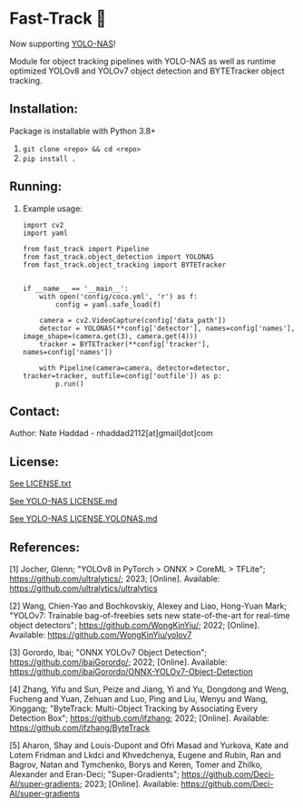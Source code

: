 # Fast-Track 🚀

Now supporting [YOLO-NAS](#license)!

Module for object tracking pipelines with YOLO-NAS as well as runtime optimized YOLOv8 and YOLOv7 object detection and BYTETracker object tracking.


## Installation:

Package is installable with Python 3.8+

1. `git clone <repo> && cd <repo>`
1. `pip install .`

## Running:

1. Example usage:
    ```
    import cv2
    import yaml

    from fast_track import Pipeline
    from fast_track.object_detection import YOLONAS
    from fast_track.object_tracking import BYTETracker


    if __name__ == '__main__':
        with open('config/coco.yml', 'r') as f:
            config = yaml.safe_load(f)

        camera = cv2.VideoCapture(config['data_path'])
        detector = YOLONAS(**config['detector'], names=config['names'], image_shape=(camera.get(3), camera.get(4)))
        tracker = BYTETracker(**config['tracker'], names=config['names'])

        with Pipeline(camera=camera, detector=detector, tracker=tracker, outfile=config['outfile']) as p:
            p.run()
    ```

## Contact:
Author: Nate Haddad - nhaddad2112[at]gmail[dot]com

## License:
[See LICENSE.txt](LICENSE.txt)

[See YOLO-NAS LICENSE.md](fast_track/object_detection/third_party/yolo_nas/LICENSE.md)

[See YOLO-NAS LICENSE.YOLONAS.md](LICENSE.YOLONAS.md)

## References:
[1] Jocher, Glenn; "YOLOv8 in PyTorch > ONNX > CoreML > TFLite"; https://github.com/ultralytics/; 2023; [Online]. Available: https://github.com/ultralytics/ultralytics 

[2] Wang, Chien-Yao and Bochkovskiy, Alexey and Liao, Hong-Yuan Mark; "YOLOv7: Trainable bag-of-freebies sets new state-of-the-art for real-time object detectors"; https://github.com/WongKinYiu/; 2022; [Online]. Available: https://github.com/WongKinYiu/yolov7

[3] Gorordo, Ibai; "ONNX YOLOv7 Object Detection"; https://github.com/ibaiGorordo/; 2022; [Online]. Available: https://github.com/ibaiGorordo/ONNX-YOLOv7-Object-Detection

[4] Zhang, Yifu and Sun, Peize and Jiang, Yi and Yu, Dongdong and Weng, Fucheng and Yuan, Zehuan and Luo, Ping and Liu, Wenyu and Wang, Xinggang; "ByteTrack: Multi-Object Tracking by Associating Every Detection Box"; https://github.com/ifzhang; 2022; [Online]. Available: https://github.com/ifzhang/ByteTrack

[5] Aharon, Shay and Louis-Dupont and Ofri Masad and Yurkova, Kate and Lotem Fridman and Lkdci and Khvedchenya, Eugene and Rubin, Ran and Bagrov, Natan and Tymchenko, Borys and Keren, Tomer and Zhilko, Alexander and Eran-Deci; "Super-Gradients"; https://github.com/Deci-AI/super-gradients; 2023; [Online]. Available: https://github.com/Deci-AI/super-gradients
